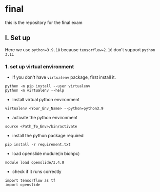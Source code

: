 # final
this is the repository for the final exam

## I. Set up 
Here we use `python=3.9.18` because `tensorflow=2.10` don't support `python 3.11`

### 1. set up virtual environment

- If you don't have `virtualenv` package, first install it.
```
python -m pip install --user virtualenv
python -m virtualenv --help
```
- Install virtual python environment
```
virtualenv <Your_Env_Name> --python=python3.9
```
- activate the python environment
```
source <Path_To_Env>/bin/activate
```
- install the python package required

```
pip install -r requirement.txt
```

- load openslide module(in biohpc)

```
module load openslide/3.4.0
```

- check if it runs correctly

```
import tensorflow as tf
import openslide
```


